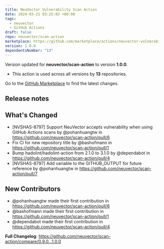 ```yaml
---
title: NeuVector Vulnerability Scan Action
date: 2024-03-21 03:25:03 +00:00
tags:
  - neuvector
  - GitHub Actions
draft: false
repo: neuvector/scan-action
marketplace: https://github.com/marketplace/actions/neuvector-vulnerability-scan-action
version: 1.0.0
dependentsNumber: "13"
---
```



Version updated for **neuvector/scan-action** to version **1.0.0**.
- This action is used across all versions by **13** repositories.

Go to the [GitHub Marketplace](https://github.com/marketplace/actions/neuvector-vulnerability-scan-action) to find the latest changes.

## Release notes

## What's Changed
* [NVSHAS-8797] Support NeuVector accepts vulnerability when using GitHub Actions scans by @pohanhuangtw in https://github.com/neuvector/scan-action/pull/6
* Fix CI for new repository title by @bashofmann in https://github.com/neuvector/scan-action/pull/1
* Bump hadolint/hadolint-action from 2.1.0 to 3.1.0 by @dependabot in https://github.com/neuvector/scan-action/pull/4
* [NVSHAS-8797] Add variable to the GITHUB_OUTPUT for future reference by @pohanhuangtw in https://github.com/neuvector/scan-action/pull/7

## New Contributors
* @pohanhuangtw made their first contribution in https://github.com/neuvector/scan-action/pull/6
* @bashofmann made their first contribution in https://github.com/neuvector/scan-action/pull/1
* @dependabot made their first contribution in https://github.com/neuvector/scan-action/pull/4

**Full Changelog**: https://github.com/neuvector/scan-action/compare/0.9.0...1.0.0
